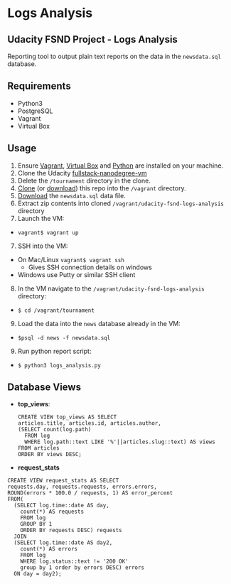 # Logs Analysis
Udacity FSND Project - Logs Analysis
---------------------
Reporting tool to output plain text reports on the data in the `newsdata.sql` database.

## Requirements
* Python3
* PostgreSQL
* Vagrant
* Virtual Box

## Usage
1. Ensure [Vagrant](https://www.vagrantup.com/), [Virtual Box](https://www.virtualbox.org/) and [Python](https://www.python.org/) are installed on your machine.
2. Clone the Udacity [fullstack-nanodegree-vm](https://github.com/udacity/fullstack-nanodegree-vm)
3. Delete the `/tournament` directory in the clone.
4. [Clone](https://github.com/Jormangandur/udacity-fsnd-logs-analysis.git) (or [download](https://github.com/Jormangandur/udacity-fsnd-logs-analysis/archive/master.zip)) this repo into the `/vagrant` directory.
5. [Download](https://d17h27t6h515a5.cloudfront.net/topher/2016/August/57b5f748_newsdata/newsdata.zip) the `newsdata.sql` data file.
6. Extract zip contents into cloned `/vagrant/udacity-fsnd-logs-analysis` directory
7. Launch the VM:
  * `vagrant$ vagrant up`
7. SSH into the VM:
  * On Mac/Linux `vagrant$ vagrant ssh`
    * Gives SSH connection details on windows
  * Windows use Putty or similar SSH client
8. In the VM navigate to the `/vagrant/udacity-fsnd-logs-analysis` directory:
  * `$ cd /vagrant/tournament`
9. Load the data into the `news` database already in the VM:
  * `$psql -d news -f newsdata.sql`
9. Run python report script:
  * `$ python3 logs_analysis.py`

## Database Views
* **top_views**:
  ```
  CREATE VIEW top_views AS SELECT
  articles.title, articles.id, articles.author,
  (SELECT count(log.path)
    FROM log
    WHERE log.path::text LIKE '%'||articles.slug::text) AS views
  FROM articles
  ORDER BY views DESC;
  ```
* **request_stats**
```
CREATE VIEW request_stats AS SELECT
requests.day, requests.requests, errors.errors,
ROUND(errors * 100.0 / requests, 1) AS error_percent
FROM(
  (SELECT log.time::date AS day,
    count(*) AS requests
    FROM log
    GROUP BY 1
    ORDER BY requests DESC) requests
  JOIN
  (SELECT log.time::date AS day2,
    count(*) AS errors
    FROM log
    WHERE log.status::text != '200 OK'
    group by 1 order by errors DESC) errors
  ON day = day2);
```
